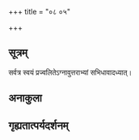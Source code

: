 +++
title = "०८ ०५"

+++
## सूत्रम्
सर्वत्र स्वयं प्रज्वलितेऽग्नावुत्तराभ्यां सभिधावादध्यात्।
## अनाकुला

## गृह्यतात्पर्यदर्शनम्

